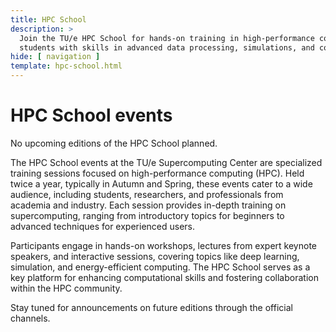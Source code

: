 ```yaml
---
title: HPC School
description: >
  Join the TU/e HPC School for hands-on training in high-performance computing, designed to equip researchers and 
  students with skills in advanced data processing, simulations, and computational techniques.
hide: [ navigation ]
template: hpc-school.html
---
```


# HPC School events

No upcoming editions of the HPC School planned.

The HPC School events at the TU/e Supercomputing Center are specialized training sessions focused on high-performance
computing (HPC). Held twice a year, typically in Autumn and Spring, these events cater to a wide audience, including
students, researchers, and professionals from academia and industry. Each session provides in-depth training on
supercomputing, ranging from introductory topics for beginners to advanced techniques for experienced users.

Participants engage in hands-on workshops, lectures from expert keynote speakers, and interactive sessions, covering
topics like deep learning, simulation, and energy-efficient computing. The HPC School serves as a key platform for
enhancing computational skills and fostering collaboration within the HPC community.

Stay tuned for announcements on future editions through the official channels.
